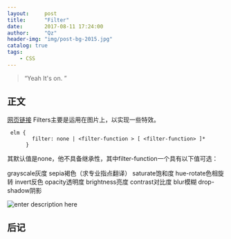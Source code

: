 ```yaml
---
layout:     post
title:      "Filter"
date:       2017-08-11 17:24:00
author:     "Qz"
header-img: "img/post-bg-2015.jpg"
catalog: true
tags:
    - CSS
---
```


> “Yeah It's on. ”


## 正文


[网页链接](http://www.w3cplus.com/css3/ten-effects-with-css3-filter)
Filters主要是运用在图片上，以实现一些特效。
```
 elm {
        filter: none | <filter-function > [ <filter-function> ]* 
      }      
```

其默认值是none，他不具备继承性，其中filter-function一个具有以下值可选：

grayscale灰度
sepia褐色（求专业指点翻译）
saturate饱和度
hue-rotate色相旋转
invert反色
opacity透明度
brightness亮度
contrast对比度
blur模糊
drop-shadow阴影

![enter description here][1]

## 后记


  [1]: http://www.w3cplus.com/sites/default/files/filter-demo.png